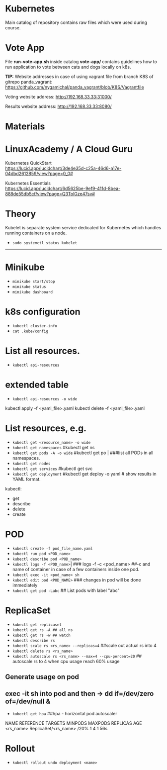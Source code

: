 # Kubernetes
Main catalog of repository contains raw files which were used during course.

# Vote App
File **run-vote-app.sh** inside catalog **vote-app/** contains guidelines how to run application to vote between cats and dogs locally on k8s.

**TIP:** Website addresses in case of using vagrant file from branch K8S of gitrepo panda_vagrant:
https://github.com/nygamichal/panda_vagrant/blob/K8S/Vagrantfile

Voting website address: http://192.168.33.33:31000/

Results website address: http://192.168.33.33:8080/

# Materials
# LinuxAcademy / A Cloud Guru
Kubernetes QuickStart<br>
https://lucid.app/lucidchart/3de4e35d-c25a-46d6-a17e-04dbd2612859/view?page=0_0#

Kubernetes Essentials<br>
https://lucid.app/lucidchart/6d5625be-9ef9-411d-8bea-888de55db5cf/view?page=Q3TolGze47sv#

# Theory
Kubelet is separate system service dedicated for Kubernetes which handles running containers on a node.
* `sudo systemctl status kubelet`

---------------------
# Minikube
* `minikube start/stop`
* `minikube status`
* `minikube dashboard`

# k8s configuration
* `kubectl cluster-info`
* `cat .kube/config `

# List all resources.
* `kubectl api-resources`
# extended table
* `kubectl api-resources -o wide`

kubectl apply -f <yaml_file>.yaml
kubectl delete -f <yaml_file>.yaml

# List resources, e.g.
* `kubectl get <resource_name> -o wide`
* `kubectl get namespaces` #kubectl get ns
* `kubectl get pods -A -o wide` #kubectl get po | ###list all PODs in all namespaces.
* `kubectl get nodes`
* `kubectl get services` #kubectl get svc
* `kubectl get deployment` #kubectl get deploy -o yaml # show results in YAML format.

kubectl:
- get 
- describe 
- delete
- create

# POD
* `kubectl create -f pod_file_name.yaml`
* `kubectl run pod <POD_name>`
* `kubectl describe pod <POD_name>`
* `kubectl logs -f <POD_name>`| ### logs -f -c <container> <pod_name> ##-c and name of container in case of a few containers inside one pod.
* `kubectl exec -it <pod_name> sh`
* `kubectl edit pod <POD_NAME>` ### changes in pod will be done immediately
* `kubectl get pod -Labc` ## List pods with label "abc" 


# ReplicaSet
* `kubectl get replicaset`
* `kubectl get rs -A ## all ns`
* `kubectl get rs -w ## watch`
* `kubectl describe rs`
* `kubectl scale rs <rs_name> --replicas=4` ##scale out actual rs into 4
* `kubectl delete rs <rs_name>`
* `kubectl autoscale rs <rs_name> --max=4 --cpu-percent=20` ## autoscale rs to 4 when cpu usage reach 60% usage
## Generate usage on pod
## exec -it sh into pod and then -> dd if=/dev/zero of=/dev/null &

* `kubectl get hpa` ##hpa - horizontal pod autoscaler

NAME               REFERENCE                     TARGETS         MINPODS   MAXPODS   REPLICAS   AGE<br>
<rs_name>          ReplicaSet/<rs_name>          <unknown>/20%   1         4         1          56s



# Rollout
* `kubectl rollout undo deployment <name>`

